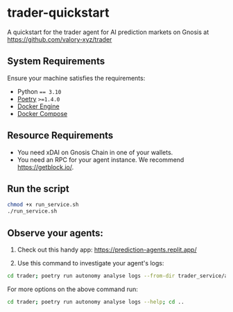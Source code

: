 # trader-quickstart

A quickstart for the trader agent for AI prediction markets on Gnosis at https://github.com/valory-xyz/trader

## System Requirements

Ensure your machine satisfies the requirements:

  - Python `== 3.10`
  - [Poetry](https://python-poetry.org/docs/) `>=1.4.0`
  - [Docker Engine](https://docs.docker.com/engine/install/)
  - [Docker Compose](https://docs.docker.com/compose/install/)

## Resource Requirements

- You need xDAI on Gnosis Chain in one of your wallets.
- You need an RPC for your agent instance. We recommend https://getblock.io/.


## Run the script

```bash
chmod +x run_service.sh
./run_service.sh
```

## Observe your agents:

1. Check out this handy app: https://prediction-agents.replit.app/

2. Use this command to investigate your agent's logs:

```bash
cd trader; poetry run autonomy analyse logs --from-dir trader_service/abci_build/persistent_data/logs/ --agent aea_0; cd ..
```

For more options on the above command run:
```bash
cd trader; poetry run autonomy analyse logs --help; cd ..
```
